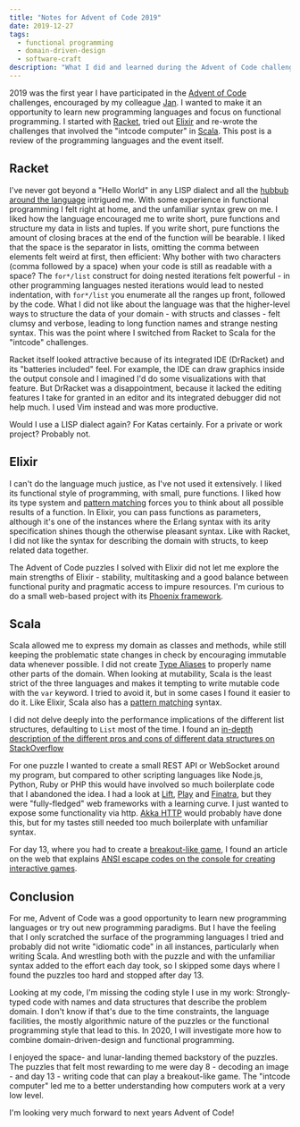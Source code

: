 ```yaml
---
title: "Notes for Advent of Code 2019"
date: 2019-12-27
tags:
  - functional programming
  - domain-driven-design
  - software-craft
description: "What I did and learned during the Advent of Code challenges"
---
```

2019 was the first year I have participated in the [Advent of Code](https://adventofcode.com/) challenges, encouraged by my colleague [Jan](https://fordes.de). I wanted to make it an opportunity to learn new programming languages and focus on functional programming. I started with [Racket][1], tried out [Elixir][2] and re-wrote the challenges that involved the "intcode computer" in [Scala][3]. This post is a review of the programming languages and the event itself.

## Racket
I've never got beyond a "Hello World" in any LISP dialect and all the [hubbub](http://www.paulgraham.com/avg.html) [around the language](https://blog.cleancoder.com/uncle-bob/2019/08/22/WhyClojure.html) intrigued me. With some experience in functional programming I felt right at home, and the unfamiliar syntax grew on me. I liked how the language encouraged me to write short, pure functions and structure my data in lists and tuples. If you write short, pure functions the amount of closing braces at the end of the function will be bearable. I liked that the space is the separator in lists, omitting the comma between elements felt weird at first, then efficient: Why bother with two characters (comma followed by a space) when your code is still as readable with a space? The `for*/list` construct for doing nested iterations felt powerful - in other programming languages nested iterations would lead to nested indentation, with `for*/list` you enumerate all the ranges up front, followed by the code. What I did not like about the language was that the higher-level ways to structure the data of your domain - with structs and classes - felt clumsy and verbose, leading to long function names and strange nesting syntax. This was the point where I switched from Racket to Scala for the "intcode" challenges.

Racket itself looked attractive because of its integrated IDE (DrRacket) and its "batteries included" feel. For example, the IDE can draw graphics inside the output console and I imagined I'd do some visualizations with that feature. But DrRacket was a disappointment, because it lacked the editing features I take for granted in an editor and its integrated debugger did not help much. I used Vim instead and was more productive.

Would I use a LISP dialect again? For Katas certainly. For a private or work project? Probably not.

## Elixir
I can't do the language much justice, as I've not used it extensively. I liked its functional style of programming, with small, pure functions. I liked how its type system and [pattern matching][4] forces you to think about all possible results of a function. In Elixir, you can pass functions as parameters, although it's one of the instances where the Erlang syntax with its arity specification shines though the otherwise pleasant syntax. Like with Racket, I did not like the syntax for describing the domain with structs, to keep related data together.

The Advent of Code puzzles I solved with Elixir did not let me explore the main strengths of Elixir - stability, multitasking and a good balance between functional purity and pragmatic access to impure resources. I'm curious to do a small web-based project with its [Phoenix framework][6].

## Scala
Scala allowed me to express my domain as classes and methods, while still keeping the problematic state changes in check by encouraging immutable data whenever possible. I did not create [Type Aliases](https://alvinalexander.com/scala/scala-type-examples-type-aliases-members) to properly name other parts of the domain. When looking at mutability, Scala is the least strict of the three languages and makes it tempting to write mutable code with the `var` keyword. I tried to avoid it, but in some cases I found it easier to do it. Like Elixir, Scala also has a [pattern matching][9] syntax.

I did not delve deeply into the performance implications of the different list structures, defaulting to `List` most of the time. I found an [in-depth description of the different pros and cons of different data structures on StackOverflow](https://stackoverflow.com/q/6928327/130121)

For one puzzle I wanted to create a small REST API or WebSocket around my program, but compared to other scripting languages like Node.js, Python, Ruby or PHP this would have involved so much boilerplate code that I abandoned the idea. I had a look at [Lift][7], [Play][8] and [Finatra](https://github.com/twitter/finatra), but they were "fully-fledged" web frameworks with a learning curve. I just wanted to expose some functionality via http. [Akka HTTP](https://doc.akka.io/docs/akka-http/current/index.html) would probably have done this, but for my tastes still needed too much boilerplate with unfamiliar syntax.

For day 13, where you had to create a [breakout-like game](https://en.wikipedia.org/wiki/Breakout_(video_game)), I found an article on the web that explains [ANSI escape codes on the console for creating interactive games](http://eed3si9n.com/console-games-in-scala).

## Conclusion
For me, Advent of Code was a good opportunity to learn new programming languages or try out new programming paradigms. But I have the feeling that I only scratched the surface of the programming languages I tried and probably did not write "idiomatic code" in all instances, particularly when writing Scala. And wrestling both with the puzzle and with the unfamiliar syntax added to the effort each day took, so I skipped some days where I found the puzzles too hard and stopped after day 13.

Looking at my code, I'm missing the coding style I use in my work: Strongly-typed code with names and data structures that describe the problem domain. I don't know if that's due to the time constraints, the language facilities, the mostly algorithmic nature of the puzzles or the functional programming style that lead to this. In 2020, I will investigate more how to combine domain-driven-design and functional programming.

I enjoyed the space- and lunar-landing themed backstory of the puzzles. The puzzles that felt most rewarding to me were day 8 - decoding an image - and day 13 - writing code that can play a breakout-like game. The "intcode computer" led me to a better understanding how computers work at a very low level.

I'm looking very much forward to next years Advent of Code!


[1]: https://racket-lang.org
[2]: https://elixir-lang.org
[3]: https://www.scala-lang.org
[4]: https://elixir-lang.org/getting-started/pattern-matching.html
[6]: https://www.phoenixframework.org
[7]: https://liftweb.net
[8]: https://www.playframework.com
[9]: https://docs.scala-lang.org/tour/pattern-matching.html
